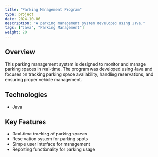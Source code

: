 ```yaml
---
title: "Parking Management Program"
type: project
date: 2024-10-06
description: "A parking management system developed using Java."
tags: ["Java", "Parking Management"]
weight: 20
---
```


## Overview
This parking management system is designed to monitor and manage parking spaces in real-time. The program was developed using Java and focuses on tracking parking space availability, handling reservations, and ensuring proper vehicle management.

## Technologies
- Java

## Key Features
- Real-time tracking of parking spaces
- Reservation system for parking spots
- Simple user interface for management
- Reporting functionality for parking usage
